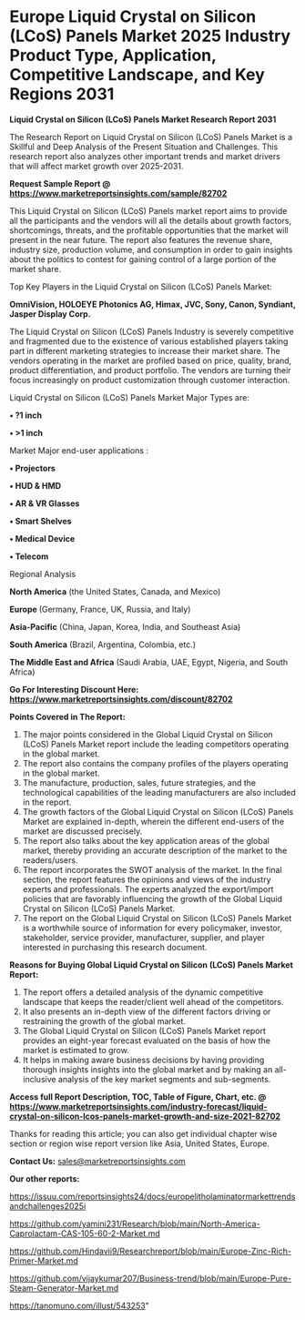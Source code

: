 # Europe Liquid Crystal on Silicon (LCoS) Panels Market 2025 Industry Product Type, Application, Competitive Landscape, and Key Regions 2031

<strong>Liquid Crystal on Silicon (LCoS) Panels Market Research Report 2031</strong>

The Research Report on Liquid Crystal on Silicon (LCoS) Panels Market is a Skillful and Deep Analysis of the Present Situation and Challenges. This research report also analyzes other important trends and market drivers that will affect market growth over 2025-2031.

<strong>Request Sample Report @ <a href=https://www.marketreportsinsights.com/sample/82702>https://www.marketreportsinsights.com/sample/82702</a></strong>

This Liquid Crystal on Silicon (LCoS) Panels market report aims to provide all the participants and the vendors will all the details about growth factors, shortcomings, threats, and the profitable opportunities that the market will present in the near future. The report also features the revenue share, industry size, production volume, and consumption in order to gain insights about the politics to contest for gaining control of a large portion of the market share.

Top Key Players in the Liquid Crystal on Silicon (LCoS) Panels Market:

<strong>OmniVision, HOLOEYE Photonics AG, Himax, JVC, Sony, Canon, Syndiant, Jasper Display Corp.</strong>

The Liquid Crystal on Silicon (LCoS) Panels Industry is severely competitive and fragmented due to the existence of various established players taking part in different marketing strategies to increase their market share. The vendors operating in the market are profiled based on price, quality, brand, product differentiation, and product portfolio. The vendors are turning their focus increasingly on product customization through customer interaction.

Liquid Crystal on Silicon (LCoS) Panels Market Major Types are:

<strong>• ?1 inch

• >1 inch</strong>

Market Major end-user applications :

<strong>• Projectors

• HUD & HMD

• AR & VR Glasses

• Smart Shelves

• Medical Device

• Telecom</strong>

Regional Analysis

</u><strong><b>North America</b></strong> (the United States, Canada, and Mexico)

<strong><b>Europe </b></strong>(Germany, France, UK, Russia, and Italy)

<strong><b>Asia-Pacific</b></strong> (China, Japan, Korea, India, and Southeast Asia)

<strong><b>South America</b></strong> (Brazil, Argentina, Colombia, etc.)

<strong><b>The Middle East and Africa</b></strong> (Saudi Arabia, UAE, Egypt, Nigeria, and South Africa)

<strong>Go For Interesting Discount Here: <a href=https://www.marketreportsinsights.com/discount/82702>https://www.marketreportsinsights.com/discount/82702</a></strong>

<strong>Points Covered in The Report:</strong>
<ol>
  <li>The major points considered in the Global Liquid Crystal on Silicon (LCoS) Panels Market report include the leading competitors operating in the global market.</li>
  <li>The report also contains the company profiles of the players operating in the global market.</li>
  <li>The manufacture, production, sales, future strategies, and the technological capabilities of the leading manufacturers are also included in the report.</li>
  <li>The growth factors of the Global Liquid Crystal on Silicon (LCoS) Panels Market are explained in-depth, wherein the different end-users of the market are discussed precisely.</li>
  <li>The report also talks about the key application areas of the global market, thereby providing an accurate description of the market to the readers/users.</li>
  <li>The report incorporates the SWOT analysis of the market. In the final section, the report features the opinions and views of the industry experts and professionals. The experts analyzed the export/import policies that are favorably influencing the growth of the Global Liquid Crystal on Silicon (LCoS) Panels Market.</li>
  <li>The report on the Global Liquid Crystal on Silicon (LCoS) Panels Market is a worthwhile source of information for every policymaker, investor, stakeholder, service provider, manufacturer, supplier, and player interested in purchasing this research document.</li>
</ol>
<strong>Reasons for Buying Global Liquid Crystal on Silicon (LCoS) Panels Market Report:</strong>

<ol>
  <li>The report offers a detailed analysis of the dynamic competitive landscape that keeps the reader/client well ahead of the competitors.</li>
  <li>It also presents an in-depth view of the different factors driving or restraining the growth of the global market.</li>
  <li>The Global Liquid Crystal on Silicon (LCoS) Panels Market report provides an eight-year forecast evaluated on the basis of how the market is estimated to grow.</li>
  <li>It helps in making aware business decisions by having providing thorough insights insights into the global market and by making an all-inclusive analysis of the key market segments and sub-segments.</li>
</ol>
<strong>Access full Report Description, TOC, Table of Figure, Chart, etc. @ <a href=https://www.marketreportsinsights.com/industry-forecast/liquid-crystal-on-silicon-lcos-panels-market-growth-and-size-2021-82702>https://www.marketreportsinsights.com/industry-forecast/liquid-crystal-on-silicon-lcos-panels-market-growth-and-size-2021-82702</a></strong>


Thanks for reading this article; you can also get individual chapter wise section or region wise report version like Asia, United States, Europe.

<strong>Contact Us:</strong>
sales@marketreportsinsights.com

<strong>Our other reports:</strong>

<a href=https://issuu.com/reportsinsights24/docs/europelitholaminatormarkettrendsandchallenges2025i>https://issuu.com/reportsinsights24/docs/europelitholaminatormarkettrendsandchallenges2025i</a>

<a href=https://github.com/yamini231/Research/blob/main/North-America-Caprolactam-CAS-105-60-2-Market.md>https://github.com/yamini231/Research/blob/main/North-America-Caprolactam-CAS-105-60-2-Market.md</a>

<a href=https://github.com/Hindavii9/Researchreport/blob/main/Europe-Zinc-Rich-Primer-Market.md>https://github.com/Hindavii9/Researchreport/blob/main/Europe-Zinc-Rich-Primer-Market.md</a>

<a href=https://github.com/vijaykumar207/Business-trend/blob/main/Europe-Pure-Steam-Generator-Market.md>https://github.com/vijaykumar207/Business-trend/blob/main/Europe-Pure-Steam-Generator-Market.md</a>

<a href=https://tanomuno.com/illust/543253>https://tanomuno.com/illust/543253</a>"
